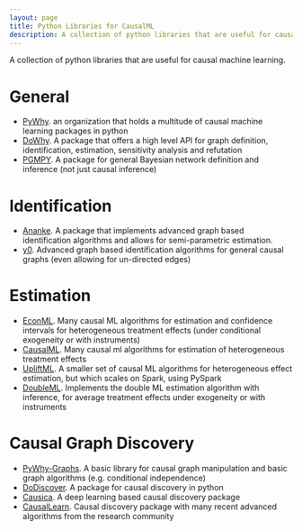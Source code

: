 ```yaml
---
layout: page
title: Python Libraries for CausalML
description: A collection of python libraries that are useful for causal machine learning.
---
```


A collection of python libraries that are useful for causal machine learning.

# General
- [PyWhy](https://www.pywhy.org/). an organization that holds a multitude of causal machine learning packages in python
- [DoWhy](https://www.pywhy.org/dowhy/v0.9.1/). A package that offers a high level API for graph definition, identification, estimation, sensitivity analysis and refutation
- [PGMPY](https://pgmpy.org/index.html). A package for general Bayesian network definition and inference (not just causal inference)

# Identification
- [Ananke](https://ananke.readthedocs.io/en/latest/notebooks/quickstart.html). A package that implements advanced graph based identification algorithms and allows for semi-parametric estimation.
- [y0](https://github.com/y0-causal-inference/y0). Advanced graph based identification algorithms for general causal graphs (even allowing for un-directed edges)

# Estimation
- [EconML](https://econml.azurewebsites.net/). Many causal ML algorithms for estimation and confidence intervals for heterogeneous treatment effects (under conditional exogeneity or with instruments)
- [CausalML](https://causalml.readthedocs.io/en/latest/about.html). Many causal ml algorithms for estimation of heterogeneous treatment effects
- [UpliftML](https://upliftml.readthedocs.io/en/latest/index.html). A smaller set of causal ML algorithms for heterogeneous effect estimation, but which scales on Spark, using PySpark
- [DoubleML](https://docs.doubleml.org/stable/api/api.html). Implements the double ML estimation algorithm with inference, for average treatment effects under exogeneity or with instruments

# Causal Graph Discovery
- [PyWhy-Graphs](https://github.com/py-why/pywhy-graphs). A basic library for causal graph manipulation and basic graph algorithms (e.g. conditional independence)
- [DoDiscover](https://github.com/py-why/dodiscover). A package for causal discovery in python
- [Causica](https://github.com/microsoft/causica). A deep learning based causal discovery package
- [CausalLearn](https://github.com/py-why/causal-learn). Causal discovery package with many recent advanced algorithms from the research community